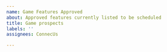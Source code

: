 ```yaml
---
name: Game Features Approved
about: Approved features currently listed to be scheduled
title: Game prospects
labels: ''
assignees: ConnecUs

---
```



